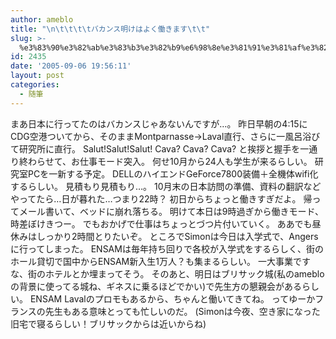 ```yaml
---
author: ameblo
title: "\n\t\t\t\tバカンス明けはよく働きます\t\t"
slug: >-
  %e3%83%90%e3%82%ab%e3%83%b3%e3%82%b9%e6%98%8e%e3%81%91%e3%81%af%e3%82%88%e3%81%8f%e5%83%8d%e3%81%8d%e3%81%be%e3%81%99
id: 2435
date: '2005-09-06 19:56:11'
layout: post
categories:
  - 随筆
---
```


まあ日本に行ってたのはバカンスじゃあないんですが…。 昨日早朝の4:15にCDG空港ついてから、そのままMontparnasse→Laval直行、さらに一風呂浴びて研究所に直行。 Salut!Salut!Salut! Cava? Cava? Cava? と挨拶と握手を一通り終わらせて、お仕事モード突入。 何せ10月から24人も学生が来るらしい。 研究室PCを一新する予定。 DELLのハイエンドGeForce7800装備＋全機体wifi化するらしい。 見積もり見積もり…。 10月末の日本訪問の準備、資料の翻訳などやってたら…日が暮れた…つまり22時？ 初日からちょっと働きすぎだよ。 帰ってメール書いて、ベッドに崩れ落ちる。 明けて本日は9時過ぎから働きモード、時差ぼけきつー。 でもおかげで仕事はちょっとづつ片付いていく。 ああでも昼休みはしっかり2時間とりたいぞ。 ところでSimonは今日は入学式で、Angersに行ってしまった。 ENSAMは毎年持ち回りで各校が入学式をするらしく、街のホール貸切で国中からENSAM新入生1万人？も集まるらしい。 一大事業ですな、街のホテルとか埋まってそう。 そのあと、明日はブリサック城(私のamebloの背景に使ってる城ね、ギネスに乗るほどでかい)で先生方の懇親会があるらしい。 ENSAM Lavalのプロモもあるから、ちゃんと働いてきてね。 ってゆーかフランスの先生もある意味とっても忙しいのだ。 (Simonは今夜、空き家になった旧宅で寝るらしい！ブリサックからは近いからね)